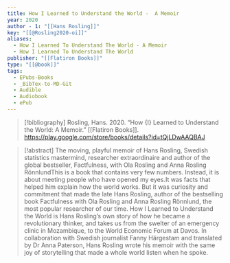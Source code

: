 ```yaml
---
title: How I Learned to Understand the World -  A Memoir
year: 2020
author - 1: "[[Hans Rosling]]"
key: "[[@Rosling2020-oi]]"
aliases:
  - How I Learned To Understand The World - A Memoir
  - How I Learned To Understand The World
publisher: "[[Flatiron Books]]"
type: "[[@book]]"
tags:
  - EPubs-Books
  - _BibTex-to-MD-Git
  - Audible
  - Audiobook
  - ePub
---
```


> [!bibliography]
> Rosling, Hans. 2020. “How {I} Learned to Understand the World: A Memoir.” [[Flatiron Books]]. https://play.google.com/store/books/details?id=tQjLDwAAQBAJ

> [!abstract]
> The moving, playful memoir of Hans Rosling, Swedish statistics mastermind, researcher extraordinaire and author of the global bestseller, Factfulness, with Ola Rosling and Anna Rosling RönnlundThis is a book that contains very few numbers. Instead, it is about meeting people who have opened my eyes.It was facts that helped him explain how the world works. But it was curiosity and commitment that made the late Hans Rosling, author of the bestselling book Factfulness with Ola Rosling and Anna Rosling Rönnlund, the most popular researcher of our time. How I Learned to Understand the World is Hans Rosling’s own story of how he became a revolutionary thinker, and takes us from the swelter of an emergency clinic in Mozambique, to the World Economic Forum at Davos. In collaboration with Swedish journalist Fanny Härgestam and translated by Dr Anna Paterson, Hans Rosling wrote his memoir with the same joy of storytelling that made a whole world listen when he spoke.